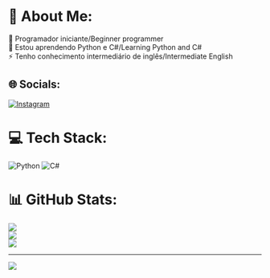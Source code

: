 # 💫 About Me:
🔭 Programador iniciante/Beginner programmer<br>🌱 Estou aprendendo Python e C#/Learning Python and C#<br>⚡ Tenho conhecimento intermediário de inglês/Intermediate English


## 🌐 Socials:
[![Instagram](https://img.shields.io/badge/Instagram-%23E4405F.svg?logo=Instagram&logoColor=white)](https://instagram.com/kaua_alves44) 

# 💻 Tech Stack:
![Python](https://img.shields.io/badge/python-3670A0?style=for-the-badge&logo=python&logoColor=ffdd54) ![C#](https://img.shields.io/badge/c%23-%23239120.svg?style=for-the-badge&logo=csharp&logoColor=white)
# 📊 GitHub Stats:
![](https://github-readme-stats.vercel.app/api?username=Kaua-Alves&theme=midnight-purple&hide_border=false&include_all_commits=false&count_private=false)<br/>
![](https://github-readme-streak-stats.herokuapp.com/?user=Kaua-Alves&theme=midnight-purple&hide_border=false)<br/>
![](https://github-readme-stats.vercel.app/api/top-langs/?username=Kaua-Alves&theme=midnight-purple&hide_border=false&include_all_commits=false&count_private=false&layout=compact)

---
[![](https://visitcount.itsvg.in/api?id=Kaua-Alves&icon=5&color=11)](https://visitcount.itsvg.in)

<!-- Proudly created with GPRM ( https://gprm.itsvg.in ) -->